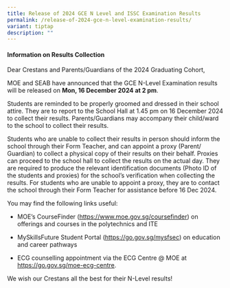 ```yaml
---
title: Release of 2024 GCE N Level and ISSC Examination Results
permalink: /release-of-2024-gce-n-level-examination-results/
variant: tiptap
description: ""
---
```

<h4>Information on Results Collection</h4>
<p>Dear Crestans and Parents/Guardians of the 2024 Graduating Cohort,</p>
<p>MOE and SEAB have announced that the GCE N-Level Examination results will
be released on <strong>Mon, 16 December 2024 at 2 pm</strong>.&nbsp;</p>
<p>Students are reminded to be properly groomed and dressed in their school
attire. They are to report to the School Hall at 1.45 pm on 16 December
2024 to collect their results. Parents/Guardians may accompany their child/ward
to the school to collect their results.</p>
<p>Students who are unable to collect their results in person should inform
the school through their Form Teacher, and can appoint a proxy (Parent/
Guardian) to collect a physical copy of their results on their behalf.
Proxies can proceed to the school hall to collect the results on the actual
day. They are required to produce the relevant identification documents
(Photo ID of the students and proxies) for the school’s verification when
collecting the results. For students who are unable to appoint a proxy,
they are to contact the school through their Form Teacher for assistance
before 16 Dec 2024.</p>
<p>You may find the following links useful:</p>
<ul>
<li>
<p>MOE’s CourseFinder (<a href="https://www.moe.gov.sg/coursefinder" rel="noopener noreferrer nofollow" target="_blank"><u>https://www.moe.gov.sg/coursefinder</u></a>)
on offerings and courses in the polytechnics and ITE</p>
</li>
<li>
<p>MySkillsFuture Student Portal (<a href="https://www.moe.gov.sg/coursefinder" rel="noopener noreferrer nofollow" target="_blank"><u>https://go.gov.sg/mysfsec</u></a>)
on education and career pathways</p>
</li>
<li>
<p>ECG counselling appointment via the ECG Centre @ MOE at <a href="https://www.moe.gov.sg/coursefinder" rel="noopener noreferrer nofollow" target="_blank"><u>https://go.gov.sg/moe-ecg-centre</u></a>.&nbsp;</p>
</li>
</ul>
<p>We wish our Crestans all the best for their N-Level results!</p>
<p>
<br>
</p>